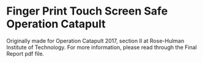 # Finger Print Touch Screen Safe Operation Catapult
Originally made for Operation Catapult 2017, section II at Rose-Hulman Institute of Technology. 
For more information, please read through the Final Report pdf file.
